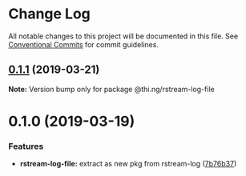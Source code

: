 # Change Log

All notable changes to this project will be documented in this file.
See [Conventional Commits](https://conventionalcommits.org) for commit guidelines.

## [0.1.1](https://github.com/thi-ng/umbrella/compare/@thi.ng/rstream-log-file@0.1.0...@thi.ng/rstream-log-file@0.1.1) (2019-03-21)

**Note:** Version bump only for package @thi.ng/rstream-log-file





# 0.1.0 (2019-03-19)


### Features

* **rstream-log-file:** extract as new pkg from rstream-log ([7b76b37](https://github.com/thi-ng/umbrella/commit/7b76b37))
